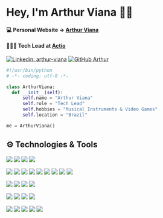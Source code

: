 # Hey, I'm Arthur Viana 👋🏾

#### <p>💻 Personal Website -> <a href="https://www.arthurviana.com">Arthur Viana</a></p>

#### <p>👨🏽‍💻 Tech Lead at <a href="https://actiosoftware.com/">Actio</a></p>
 
[![Linkedin: arthur-viana](https://img.shields.io/badge/-Arthur%20Viana-blue?style=flat-square&logo=Linkedin&logoColor=white&link=https://www.linkedin.com/in/arthur-viana/)](https://www.linkedin.com/in/arthur-viana/)
[![GitHub Arthur](https://img.shields.io/github/followers/VianaArthur?label=follow&style=social)](https://github.com/VianaArthur)

```python
#!/usr/bin/python
# -*- coding: utf-8 -*-

class ArthurViana:
  def __init__(self):
      self.name = "Arthur Viana"
      self.role = "Tech Lead"
      self.hobbies = "Musical Instruments & Video Games"
      self.location = "Brazil"

me = ArthurViana()
```

 ## ⚙️ Technologies & Tools
![](https://img.shields.io/badge/OS-macOS-informational?style=flat&logo=apple&logoColor=white&color=107896)
![](https://img.shields.io/badge/OS-Windows-informational?style=flat&logo=windows&logoColor=white&color=107896)
![](https://img.shields.io/badge/Editor-VS%20Code-informational?style=flat&logo=visual-studio-code&logoColor=white&color=107896)
![](https://img.shields.io/badge/Editor-Visual%20Studio-informational?style=flat&logo=visual-studio&logoColor=white&color=107896)

![](https://img.shields.io/badge/Front--end-React-informational?style=flat&logo=react&logoColor=white&color=107896)
![](https://img.shields.io/badge/Front--end-Next.js-informational?style=flat&logo=next-dot-js&logoColor=white&color=107896)
![](https://img.shields.io/badge/Front--end-JavaScript-informational?style=flat&logo=javascript&logoColor=white&color=107896)
![](https://img.shields.io/badge/Front--end-HTML5-informational?style=flat&logo=html5&logoColor=white&color=107896)
![](https://img.shields.io/badge/Front--end-CSS3-informational?style=flat&logo=css3&logoColor=white&color=107896)
![](https://img.shields.io/badge/Front--end-Sass-informational?style=flat&logo=sass&logoColor=white&color=107896)
![](https://img.shields.io/badge/Front--end-Bootstrap-informational?style=flat&logo=bootstrap&logoColor=white&color=107896)
![](https://img.shields.io/badge/Front--end-Tailwind%20CSS-informational?style=flat&logo=tailwind-css&logoColor=white&color=107896)
![](https://img.shields.io/badge/Front--end-styled--components-informational?style=flat&logo=styled-components&logoColor=white&color=107896)

![](https://img.shields.io/badge/Back--end-Node.js-informational?style=flat&logo=nodedotjs&logoColor=white&color=107896)
![](https://img.shields.io/badge/Back--end-.NET-informational?style=flat&logo=dotnet&logoColor=white&color=107896)
![](https://img.shields.io/badge/Back--end-C%23-informational?style=flat&logo=c-sharp&logoColor=white&color=107896)
![](https://img.shields.io/badge/Back--end-Python-informational?style=flat&logo=python&logoColor=white&color=107896)

![](https://img.shields.io/badge/Database-Microsoft%20SQL%20Server-informational?style=flat&logo=microsoft-sql-server&logoColor=white&color=107896)
![](https://img.shields.io/badge/Database-PostgreSQL-informational?style=flat&logo=postgresql&logoColor=white&color=107896)
![](https://img.shields.io/badge/Database-MySQL-informational?style=flat&logo=mysql&logoColor=white&color=107896)
![](https://img.shields.io/badge/Database-Oracle%20SQL-informational?style=flat&logo=oracle&logoColor=white&color=107896)
  
![](https://img.shields.io/badge/Git-Command%20Line-informational?style=flat&logo=git&logoColor=white&color=107896)
![](https://img.shields.io/badge/Git-GitHub-informational?style=flat&logo=github&logoColor=white&color=107896)
![](https://img.shields.io/badge/Git-GitLab-informational?style=flat&logo=gitlab&logoColor=white&color=107896)
![](https://img.shields.io/badge/Git-Bitbucket-informational?style=flat&logo=bitbucket&logoColor=white&color=107896)
![](https://img.shields.io/badge/Git-GitKraken-informational?style=flat&logo=gitkraken&logoColor=white&color=107896)
